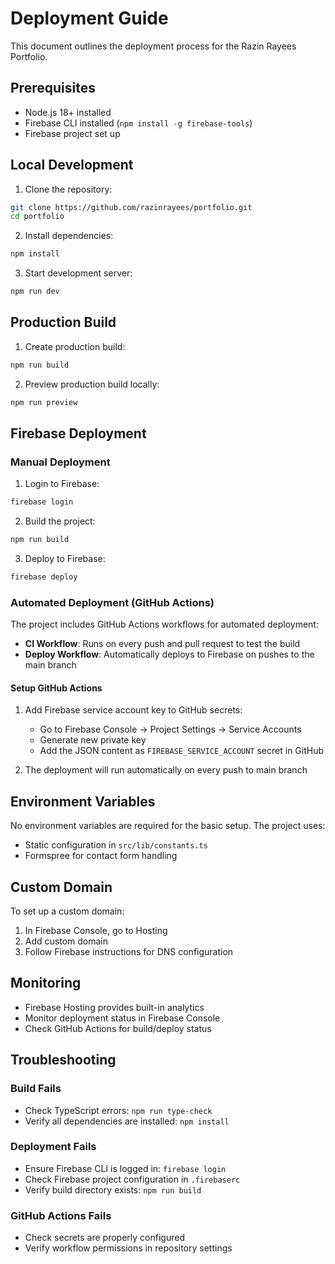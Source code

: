 # Deployment Guide

This document outlines the deployment process for the Razin Rayees Portfolio.

## Prerequisites

- Node.js 18+ installed
- Firebase CLI installed (`npm install -g firebase-tools`)
- Firebase project set up

## Local Development

1. Clone the repository:
```bash
git clone https://github.com/razinrayees/portfolio.git
cd portfolio
```

2. Install dependencies:
```bash
npm install
```

3. Start development server:
```bash
npm run dev
```

## Production Build

1. Create production build:
```bash
npm run build
```

2. Preview production build locally:
```bash
npm run preview
```

## Firebase Deployment

### Manual Deployment

1. Login to Firebase:
```bash
firebase login
```

2. Build the project:
```bash
npm run build
```

3. Deploy to Firebase:
```bash
firebase deploy
```

### Automated Deployment (GitHub Actions)

The project includes GitHub Actions workflows for automated deployment:

- **CI Workflow**: Runs on every push and pull request to test the build
- **Deploy Workflow**: Automatically deploys to Firebase on pushes to the main branch

#### Setup GitHub Actions

1. Add Firebase service account key to GitHub secrets:
   - Go to Firebase Console → Project Settings → Service Accounts
   - Generate new private key
   - Add the JSON content as `FIREBASE_SERVICE_ACCOUNT` secret in GitHub

2. The deployment will run automatically on every push to main branch

## Environment Variables

No environment variables are required for the basic setup. The project uses:

- Static configuration in `src/lib/constants.ts`
- Formspree for contact form handling

## Custom Domain

To set up a custom domain:

1. In Firebase Console, go to Hosting
2. Add custom domain
3. Follow Firebase instructions for DNS configuration

## Monitoring

- Firebase Hosting provides built-in analytics
- Monitor deployment status in Firebase Console
- Check GitHub Actions for build/deploy status

## Troubleshooting

### Build Fails
- Check TypeScript errors: `npm run type-check`
- Verify all dependencies are installed: `npm install`

### Deployment Fails
- Ensure Firebase CLI is logged in: `firebase login`
- Check Firebase project configuration in `.firebaserc`
- Verify build directory exists: `npm run build`

### GitHub Actions Fails
- Check secrets are properly configured
- Verify workflow permissions in repository settings